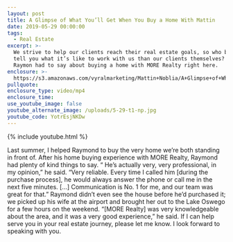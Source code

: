 ```yaml
---
layout: post
title: A Glimpse of What You’ll Get When You Buy a Home With Mattin
date: 2019-05-29 00:00:00
tags:
  - Real Estate
excerpt: >-
  We strive to help our clients reach their real estate goals, so who better to
  tell you what it’s like to work with us than our clients themselves? Hear what
  Raymon had to say about buying a home with MORE Realty right here.
enclosure: >-
  https://s3.amazonaws.com/vyralmarketing/Mattin+Noblia/A+Glimpse+of+What+Youll+Get+When+You+Buy+a+Home+With+Us.mp4
pullquote:
enclosure_type: video/mp4
enclosure_time:
use_youtube_image: false
youtube_alternate_image: /uploads/5-29-t1-np.jpg
youtube_code: YotrEsjNKDw
---
```


{% include youtube.html %}

Last summer, I helped Raymond to buy the very home we’re both standing in front of. After his home buying experience with MORE Realty, Raymond had plenty of kind things to say. “ He’s actually very, very professional, in my opinion,” he said. “Very reliable. Every time I called him \[during the purchase process\], he would always answer the phone or call me in the next five minutes. \[…\] Communication is No. 1 for me, and our team was great for that.” Raymond didn’t even see the house before he’d purchased it; we picked up his wife at the airport and brought her out to the Lake Oswego for a few hours on the weekend. “\[MORE Realty\] was very knowledgeable about the area, and it was a very good experience,” he said. If I can help serve you in your real estate journey, please let me know. I look forward to speaking with you.